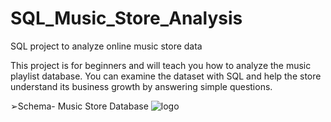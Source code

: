 # SQL_Music_Store_Analysis
SQL project to analyze online music store data

This project is for beginners and will teach you how to analyze the music playlist database. You can examine the dataset with SQL and help the store understand its business growth by answering simple questions.

➢Schema- Music Store Database
![logo](https://github.com/Shoaib9288/SQL_Projects/blob/main/MusicDatabaseSchema.png)
